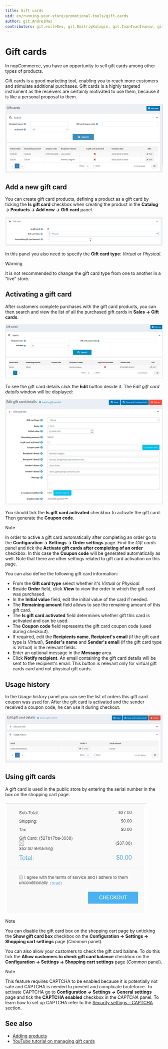 ```yaml
---
title: Gift cards
uid: en/running-your-store/promotional-tools/gift-cards
author: git.AndreiMaz
contributors: git.exileDev, git.DmitriyKulagin, git.IvanIvanIvanov, git.mariannk
---
```


# Gift cards

In nopCommerce, you have an opportunity to sell gift cards among other types of products.

Gift cards is a good marketing tool, enabling you to reach more customers and stimulate additional purchases. Gift cards is a highly targeted instrument as the receivers are certainly motivated to use them, because it is like a personal proposal to them.

![nopCommerce gift card](_static/gift-cards/gift_main.png)

## Add a new gift card

You can create gift card products, defining a product as a gift card by ticking the **Is gift card** checkbox when creating the product in the **Catalog → Products → Add new → Gift card** panel.

![Is gift card](_static/gift-cards/is_gift_card.png)

In this panel you also need to specify the **Gift card type**: *Virtual* or *Physical*.

> [!WARNING]
>
> It is not recommended to change the gift card type from one to another in a "live" store.

## Activating a gift card

After customers complete purchases with the gift card products, you can then search and view the list of all the purchased gift cards in **Sales → Gift cards**.

![Gift cards](_static/gift-cards/gift-cards.jpg)

To see the gift card details click the **Edit** button deside it. The *Edit gift card details* window will be displayed:

![Edit gift card](_static/gift-cards/gift-card-edit.jpg)

You should tick the **Is gift card activated** checkbox to activate the gift card. Then generate the **Coupon code**.

> [!NOTE]
>
> In order to active a gift card automatically after completing an order go to the **Configuration → Settings → Order settings** page. Find the *Gift cards* panel and tick the **Activate gift cards after completing of an order** checkbox. In this case the **Coupon code** will be generated automatically as well.
> Note that there are other settings related to gift card activation on this page.

You can also define the following gift card information:

- From the **Gift card type** select whether it's *Virtual* or *Physical*.
- Beside **Order** field, click **View** to view the order in which the gift card was purchased.
- In the **Initial value** field, edit the initial value of the card if needed.
- The **Remaining amount** field allows to see the remaining amount of this gift card.
- The **Is gift card activated** field determines whether gift this card is activated and can be used.
- The **Coupon code** field represents the gift card coupon code (used during checkout).
- If required, edit the **Recipients name**, **Recipient's email** (if the gift card type is *Virtual*), **Sender's name** and **Sender's email** (if the gift card type is *Virtual*) in the relevant fields.
- Enter an optional message in the **Message** area.
- Click **Notify recipient**. An email containing the gift card details will be sent to the recipient's email. This button is relevant only for virtual gift cards card and not physical gift cards.

## Usage history

In the *Usage history* panel you can see the list of orders this gift card coupon was used for. After the gift card is activated and the sender received a coupon code, he can use it during checkout.

![Gift card usage history](_static/gift-cards/gift-usage.jpg)

## Using gift cards

A gift card is used in the public store by entering the serial number in the box on the shopping cart page.

![Using gift card](_static/gift-cards/using-geft-cards.jpg)

> [!NOTE]
>
> You can disable the gift card box on the shopping cart page by unticking the **Show gift card box** checkbox on the **Configuration → Settings → Shopping cart settings** page (*Common* panel).

You can also allow your customers to check the gift card balane. To do this tick the **Allow customers to check gift card balance** checkbox on the **Configuration → Settings → Shopping cart settings** page (*Common* panel).

> [!NOTE]
>
> This feature requires CAPTCHA to be enabled because it is potentially not safe and CAPTCHA is needed to prevent and complicate bruteforce. To activate CAPTCHA go to **Configuration → Settings → General settings** page and tick the **CAPTCHA enabled** checkbox in the *CAPTCHA* panel. To learn how to set up CAPTCHA refer to the [Security settings - CAPTCHA](xref:en/getting-started/advanced-configuration/security-settings#captcha) section.

## See also

- [Adding products](xref:en/running-your-store/catalog/products/add-products)
- [YouTube tutorial on managing gift cards](https://www.youtube.com/watch?v=4SJ7uBZGas0&index=4&list=PLnL_aDfmRHwsbhj621A-RFb1KnzeFxYz4)
